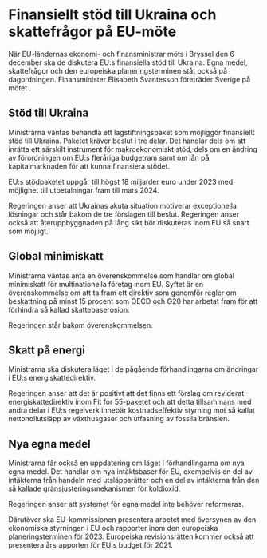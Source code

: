 # Finansiellt stöd till Ukraina och skattefrågor på EU-möte

När EU\-ländernas ekonomi\- och finansministrar möts i Bryssel den 6 december ska de diskutera EU:s finansiella stöd till Ukraina. Egna medel, skattefrågor och den europeiska planeringsterminen ståt också på dagordningen. Finansminister Elisabeth Svantesson företräder Sverige på mötet .


## Stöd till Ukraina

Ministrarna väntas behandla ett lagstiftningspaket som möjliggör finansiellt stöd till Ukraina. Paketet kräver beslut i tre delar. Det handlar dels om att inrätta ett särskilt instrument för makroekonomiskt stöd, dels om en ändring av förordningen om EU:s fleråriga budgetram samt om lån på kapitalmarknaden för att kunna finansiera stödet.

EU:s stödpaketet uppgår till högst 18 miljarder euro under 2023 med möjlighet till utbetalningar fram till mars 2024\.

Regeringen anser att Ukrainas akuta situation motiverar exceptionella lösningar och står bakom de tre förslagen till beslut. Regeringen anser också att återuppbyggnaden på lång sikt bör diskuteras inom EU så snart som möjligt.

## Global minimiskatt

Ministrarna väntas anta en överenskommelse som handlar om global minimiskatt för multinationella företag inom EU. Syftet är en överenskommelse om att ta fram ett direktiv som genomför regler om beskattning på minst 15 procent som OECD och G20 har arbetat fram för att förhindra så kallad skattebaserosion.

Regeringen står bakom överenskommelsen.

## Skatt på energi

Ministrarna ska diskutera läget i de pågående förhandlingarna om ändringar i EU:s energiskattedirektiv.

Regeringen anser att det är positivt att det finns ett förslag om reviderat energiskattedirektiv inom Fit for 55\-paketet och att detta tillsammans med andra delar i EU:s regelverk innebär kostnadseffektiv styrning mot så kallat nettonollutsläpp av växthusgaser och utfasning av fossila bränslen.

## Nya egna medel

Ministrarna får också en uppdatering om läget i förhandlingarna om nya egna medel. Det handlar om nya intäktsbaser för EU, exempelvis en del av intäkterna från handeln med utsläppsrätter och en del av intäkterna från den så kallade gränsjusteringsmekanismen för koldioxid.

Regeringen anser att systemet för egna medel inte behöver reformeras.

Därutöver ska EU\-kommissionen presentera arbetet med översynen av den ekonomiska styrningen i EU och rapporter inom den europeiska planeringsterminen för 2023\. Europeiska revisionsrätten kommer också att presentera årsrapporten för EU:s budget för 2021\.
